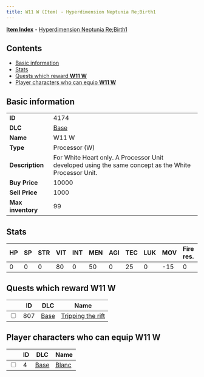 ```yaml
---
title: W11 W (Item) - Hyperdimension Neptunia Re;Birth1
---
```


[**Item Index**](/neptunia/rb1/item/index.html) - [Hyperdimension Neptunia Re;Birth1](/neptunia/rb1)

## Contents

- [Basic information](#basic-information)
- [Stats](#stats)
- [Quests which reward **W11 W**](#quests-which-reward-w11-w)
- [Player characters who can equip **W11 W**](#player-characters-who-can-equip-w11-w)
## Basic information

|   |   |
| -- | -- |
| **ID** | 4174 |
| **DLC** | [Base](/neptunia/rb1/dlc/1-base.html) |
| **Name** | W11 W |
| **Type** | Processor (W) |
| **Description** | For White Heart only. A Processor Unit developed using the same concept as the White Processor Unit. |
| **Buy Price** | 10000 |
| **Sell Price** | 1000 |
| **Max inventory** | 99 |


## Stats

| HP | SP | STR | VIT | INT | MEN | AGI | TEC | LUK | MOV | Fire res. | Ice res. | Wind res. | Lightning res. |
| -- | -- | --- | --- | --- | --- | --- | --- | --- | --- | --------- | -------- | --------- | -------------- |
| 0 | 0 | 0 | 80 | 0 | 50 | 0 | 25 | 0 | -15 | 0 | 0 | 0 | 0 |


## Quests which reward **W11 W**

|    | ID | DLC | Name |
| -- | -- | --- | ---- |
| <input type="checkbox" id="rb1-quest-1-807" class="trackbox" /> | 807 | [Base](/neptunia/rb1/dlc/1-base.html) | [Tripping the rift](/neptunia/rb1/quest/1-807-tripping-the-rift.html) |


## Player characters who can equip **W11 W**

|    | ID | DLC | Name |
| -- | -- | --- | ---- |
| <input type="checkbox" id="rb1-player-1-4" class="trackbox" /> | 4 | [Base](/neptunia/rb1/dlc/1-base.html) | [Blanc](/neptunia/rb1/player/1-4-blanc.html) |
